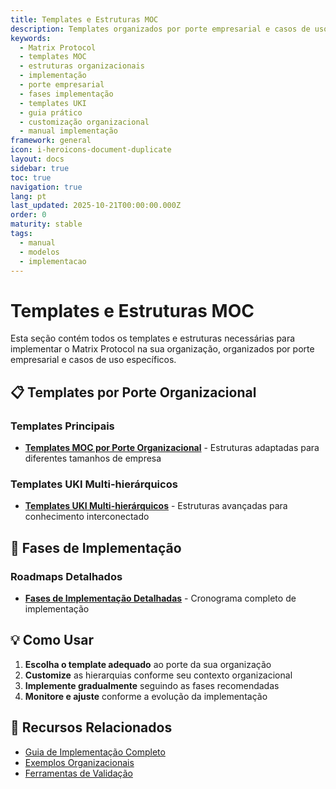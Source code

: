 ```yaml
---
title: Templates e Estruturas MOC
description: Templates organizados por porte empresarial e casos de uso específicos do Matrix Protocol
keywords:
  - Matrix Protocol
  - templates MOC
  - estruturas organizacionais
  - implementação
  - porte empresarial
  - fases implementação
  - templates UKI
  - guia prático
  - customização organizacional
  - manual implementação
framework: general
icon: i-heroicons-document-duplicate
layout: docs
sidebar: true
toc: true
navigation: true
lang: pt
last_updated: 2025-10-21T00:00:00.000Z
order: 0
maturity: stable
tags:
  - manual
  - modelos
  - implementacao
---
```

# Templates e Estruturas MOC

Esta seção contém todos os templates e estruturas necessárias para implementar o Matrix Protocol na sua organização, organizados por porte empresarial e casos de uso específicos.

## 📋 Templates por Porte Organizacional

### Templates Principais
- **[Templates MOC por Porte Organizacional](./moc-templates-by-organization-size)** - Estruturas adaptadas para diferentes tamanhos de empresa

### Templates UKI Multi-hierárquicos
- **[Templates UKI Multi-hierárquicos](./templates-uki-multi-hierarquicos)** - Estruturas avançadas para conhecimento interconectado

## 🚀 Fases de Implementação

### Roadmaps Detalhados
- **[Fases de Implementação Detalhadas](./implementation-phases-detailed)** - Cronograma completo de implementação

## 💡 Como Usar

1. **Escolha o template adequado** ao porte da sua organização
2. **Customize** as hierarquias conforme seu contexto organizacional
3. **Implemente gradualmente** seguindo as fases recomendadas
4. **Monitore e ajuste** conforme a evolução da implementação

## 📖 Recursos Relacionados

- [Guia de Implementação Completo](..)
- [Exemplos Organizacionais](../examples)
- [Ferramentas de Validação](../tools)